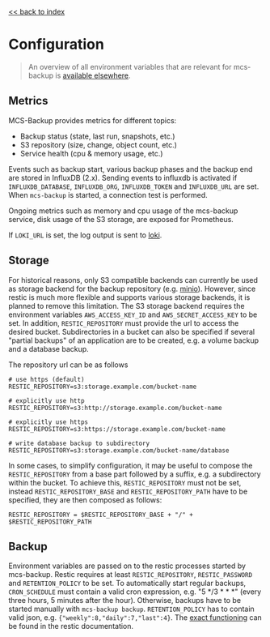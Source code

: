 [<< back to index](readme.md)

# Configuration

> An overview of all environment variables that are
relevant for mcs-backup is [available elsewhere][envs].

## Metrics
MCS-Backup provides metrics for different topics:
  * Backup status (state, last run, snapshots, etc.)
  * S3 repository (size, change, object count, etc.)
  * Service health (cpu & memory usage, etc.)

Events such as backup start, various backup phases and the backup end are stored
in InfluxDB (2.x). Sending events to influxdb is activated if
`INFLUXDB_DATABASE`, `INFLUXDB_ORG`, `INFLUXDB_TOKEN` and `INFLUXDB_URL` are
set. When `mcs-backup` is started, a connection test is performed.

Ongoing metrics such as memory and cpu usage of the
mcs-backup service, disk usage of the S3 storage, are exposed for Prometheus.

If `LOKI_URL` is set, the log output is sent to [loki][loki].

## Storage
For historical reasons, only S3 compatible backends can currently be used as
storage backend for the backup repository (e.g. [minio][minio]). However, since
restic is much more flexible and supports various storage backends, it is
planned to remove this limitation. The S3 storage backend requires the
environment variables `AWS_ACCESS_KEY_ID` and `AWS_SECRET_ACCESS_KEY` to be set.
In addition, `RESTIC_REPOSITORY` must provide the url to access the desired
bucket. Subdirectories in a bucket can also be specified if several "partial
backups" of an application are to be created, e.g. a volume backup and a
database backup.

The repository url can be as follows

    # use https (default)
    RESTIC_REPOSITORY=s3:storage.example.com/bucket-name

    # explicitly use http
    RESTIC_REPOSITORY=s3:http://storage.example.com/bucket-name

    # explicitly use https
    RESTIC_REPOSITORY=s3:https://storage.example.com/bucket-name

    # write database backup to subdirectory
    RESTIC_REPOSITORY=s3:storage.example.com/bucket-name/database

In some cases, to simplify configuration, it may be useful to compose the
`RESTIC_REPOSITORY` from a base part followed by a suffix, e.g. a subdirectory
within the bucket. To achieve this, `RESTIC_REPOSITORY` must not be set, instead
`RESTIC_REPOSITORY_BASE` and `RESTIC_REPOSITORY_PATH` have to be specified, they
are then composed as follows:

    RESTIC_REPOSITORY = $RESTIC_REPOSITORY_BASE + "/" + $RESTIC_REPOSITORY_PATH

## Backup
Environment variables are passed on to the restic processes started by
mcs-backup. Restic requires at least `RESTIC_REPOSITORY`, `RESTIC_PASSWORD` and
`RETENTION_POLICY` to be set. To automatically start regular backups,
`CRON_SCHEDULE` must contain a valid cron expression, e.g. "5 */3 * * *" (every
three hours, 5 minutes after the hour). Otherwise, backups have to be started
manually with `mcs-backup backup`.  `RETENTION_POLICY` has to contain valid
json, e.g. `{"weekly":8,"daily":7,"last":4}`. The [exact functioning][retention]
can be found in the restic documentation.


[envs]:       environment.md
[minio]:      https://min.io/
[retention]:  https://restic.readthedocs.io/en/stable/060_forget.html#removing-snapshots-according-to-a-policy
[loki]:       https://grafana.com/oss/loki/
